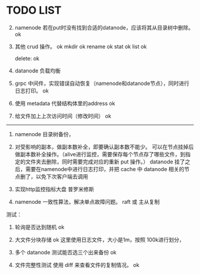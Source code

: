 # TODO LIST


2. namenode 若在put时没有找到合适的datanode，应该将其从目录树中删除。 ok

4. 其他 crud 操作。 ok
    mkdir ok
    rename ok
    stat ok
    list ok
 
    delete: ok 


5. datanode 负载均衡

10. grpc 中间件，实现错误自动恢复（namenode和datanode节点），同时进行日志打印。 ok

11. 使用 metadata 代替结构体里的address ok

12. 给文件加上上次访问时间（修改时间） ok

---

1. namenode 目录树备份， 


7. 对受影响的副本，做副本数补全，即要确认副本数不能少。
可以在节点挂掉后做副本数补全操作。（alive进行监控，需要保存每个节点存了哪些文件，到指定的文件夹去删除，同时需要完成对应的重新 put 操作。）
datanode 挂了之后，需要在namenode中进行日志打印，并把 cache 中 datanode 相关的节点删了，以免下次客户端去调用

8. 实现http监控指标大盘 普罗米修斯

9. namenode 一致性算法，解决单点故障问题。 raft 或 主从复制 
    

测试：
1. 轮询是否达到随机 ok

2. 大文件分块存储  ok 
这里使用日志文件，大小是1m，按照 100k进行划分， 

3. 多个 datanode 测试能否选三个出来备份  ok

4. 文件完整性测试 使用 diff 来查看文件的复制情况。 ok